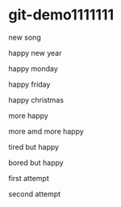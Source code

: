 # git-demo1111111

new song

happy new year

happy monday

happy friday

happy christmas

more happy

more amd more happy

tired but happy

bored but happy

first attempt

second attempt
